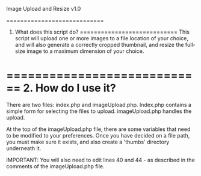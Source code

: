 Image Upload and Resize v1.0

============================
1. What does this script do?
============================
This script will upload one or more images to a file location of your choice,
and will also generate a correctly cropped thumbnail, and resize the full-size
image to a maximum dimension of your choice.

============================
2. How do I use it?
============================
There are two files: index.php and imageUpload.php. Index.php contains a simple
form for selecting the files to upload. imageUpload.php handles the upload.

At the top of the imageUpload.php file, there are some variables that need to be
modified to your preferences. Once you have decided on a file path, you must
make sure it exists, and also create a 'thumbs' directory underneath it.

IMPORTANT: You will also need to edit lines 40 and 44 - as described in the
comments of the imageUpload.php file.